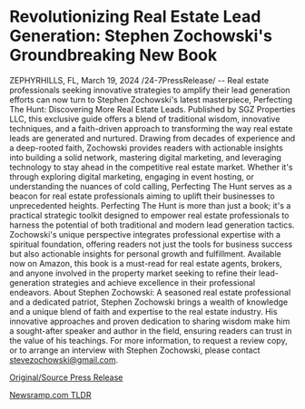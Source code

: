 # Revolutionizing Real Estate Lead Generation: Stephen Zochowski's Groundbreaking New Book

ZEPHYRHILLS, FL, March 19, 2024 /24-7PressRelease/ -- Real estate professionals seeking innovative strategies to amplify their lead generation efforts can now turn to Stephen Zochowski's latest masterpiece, Perfecting The Hunt: Discovering More Real Estate Leads. Published by SGZ Properties LLC, this exclusive guide offers a blend of traditional wisdom, innovative techniques, and a faith-driven approach to transforming the way real estate leads are generated and nurtured.  Drawing from decades of experience and a deep-rooted faith, Zochowski provides readers with actionable insights into building a solid network, mastering digital marketing, and leveraging technology to stay ahead in the competitive real estate market. Whether it's through exploring digital marketing, engaging in event hosting, or understanding the nuances of cold calling, Perfecting The Hunt serves as a beacon for real estate professionals aiming to uplift their businesses to unprecedented heights.  Perfecting The Hunt is more than just a book; it's a practical strategic toolkit designed to empower real estate professionals to harness the potential of both traditional and modern lead generation tactics. Zochowski's unique perspective integrates professional expertise with a spiritual foundation, offering readers not just the tools for business success but also actionable insights for personal growth and fulfillment.  Available now on Amazon, this book is a must-read for real estate agents, brokers, and anyone involved in the property market seeking to refine their lead-generation strategies and achieve excellence in their professional endeavors.  About Stephen Zochowski: A seasoned real estate professional and a dedicated patriot, Stephen Zochowski brings a wealth of knowledge and a unique blend of faith and expertise to the real estate industry. His innovative approaches and proven dedication to sharing wisdom make him a sought-after speaker and author in the field, ensuring readers can trust in the value of his teachings.  For more information, to request a review copy, or to arrange an interview with Stephen Zochowski, please contact stevezochowski@gmail.com. 

[Original/Source Press Release](https://www.24-7pressrelease.com/press-release/509354/revolutionizing-real-estate-lead-generation-stephen-zochowskis-groundbreaking-new-book) 

[Newsramp.com TLDR](https://newsramp.com/None) 